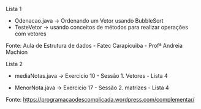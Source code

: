 Lista 1 

* Odenacao.java -> Ordenando um Vetor usando BubbleSort
* TesteVetor -> usando conceitos de métodos para realizar operações com vetores

Fonte: Aula de Estrutura de dados - Fatec Carapicuiba - Profª Andreia Machion

Lista 2

* mediaNotas.java -> Exercicio 10 - Sessão 1. Vetores - Lista 4

* MenorNota.java -> Exercicio 17 - Sessão 2. matrizes - Lista 4

Fonte: https://programacaodescomplicada.wordpress.com/complementar/

